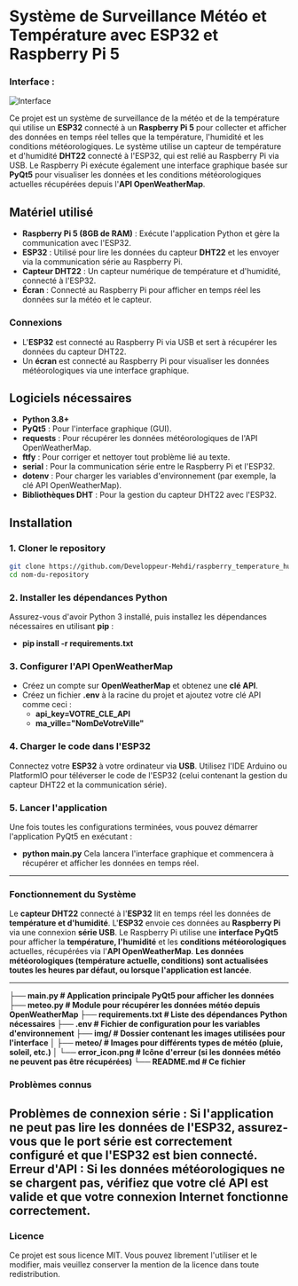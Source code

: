 # **Système de Surveillance Météo et Température avec ESP32 et Raspberry Pi 5**


### Interface :

![Interface](.img/interface_temp.jpg)

Ce projet est un système de surveillance de la météo et de la température qui utilise un **ESP32** connecté à un **Raspberry Pi 5** pour collecter et afficher des données en temps réel telles que la température, l'humidité et les conditions météorologiques. Le système utilise un capteur de température et d'humidité **DHT22** connecté à l'ESP32, qui est relié au Raspberry Pi via USB. Le Raspberry Pi exécute également une interface graphique basée sur **PyQt5** pour visualiser les données et les conditions météorologiques actuelles récupérées depuis l'**API OpenWeatherMap**.

## **Matériel utilisé**

- **Raspberry Pi 5 (8GB de RAM)** : Exécute l'application Python et gère la communication avec l'ESP32.
- **ESP32** : Utilisé pour lire les données du capteur **DHT22** et les envoyer via la communication série au Raspberry Pi.
- **Capteur DHT22** : Un capteur numérique de température et d'humidité, connecté à l'ESP32.
- **Écran** : Connecté au Raspberry Pi pour afficher en temps réel les données sur la météo et le capteur.

### **Connexions**
- L'**ESP32** est connecté au Raspberry Pi via USB et sert à récupérer les données du capteur DHT22.
- Un **écran** est connecté au Raspberry Pi pour visualiser les données météorologiques via une interface graphique.

## **Logiciels nécessaires**

- **Python 3.8+**
- **PyQt5** : Pour l'interface graphique (GUI).
- **requests** : Pour récupérer les données météorologiques de l'API OpenWeatherMap.
- **ftfy** : Pour corriger et nettoyer tout problème lié au texte.
- **serial** : Pour la communication série entre le Raspberry Pi et l'ESP32.
- **dotenv** : Pour charger les variables d'environnement (par exemple, la clé API OpenWeatherMap).
- **Bibliothèques DHT** : Pour la gestion du capteur DHT22 avec l'ESP32.

## **Installation**

### 1. Cloner le repository

```bash
git clone https://github.com/Developpeur-Mehdi/raspberry_temperature_humidte.git
cd nom-du-repository
```

### 2. Installer les dépendances Python
Assurez-vous d'avoir Python 3 installé, puis installez les dépendances nécessaires en utilisant **pip** :
- **pip install -r requirements.txt**

### 3. Configurer l'API OpenWeatherMap
- Créez un compte sur **OpenWeatherMap** et obtenez une **clé API**.
- Créez un fichier **.env** à la racine du projet et ajoutez votre clé API comme ceci :
  - **api_key=VOTRE_CLE_API**
  - **ma_ville="NomDeVotreVille"**
  
### 4. Charger le code dans l'ESP32
Connectez votre **ESP32** à votre ordinateur via **USB**.
Utilisez l'IDE Arduino ou PlatformIO pour téléverser le code de l'ESP32 (celui contenant la gestion du capteur DHT22 et la communication série).

### 5. Lancer l'application
Une fois toutes les configurations terminées, vous pouvez démarrer l'application PyQt5 en exécutant :

- **python main.py**
Cela lancera l'interface graphique et commencera à récupérer et afficher les données en temps réel.
---
### Fonctionnement du Système
Le **capteur DHT22** connecté à l'**ESP32** lit en temps réel les données de **température et d'humidité**.
L'**ESP32** envoie ces données au **Raspberry Pi** via une connexion **série USB**.
Le Raspberry Pi utilise une **interface PyQt5** pour afficher la **température, l'humidité** et les **conditions météorologiques** actuelles, récupérées via l'**API OpenWeatherMap**.
**Les données météorologiques (température actuelle, conditions) sont actualisées toutes les heures par défaut, ou lorsque l'application est lancée**.

---

**├── main.py                    # Application principale PyQt5 pour afficher les données
├── meteo.py                   # Module pour récupérer les données météo depuis OpenWeatherMap
├── requirements.txt           # Liste des dépendances Python nécessaires
├── .env                       # Fichier de configuration pour les variables d'environnement
├── img/                       # Dossier contenant les images utilisées pour l'interface
│   ├── meteo/                 # Images pour différents types de météo (pluie, soleil, etc.)
│   └── error_icon.png         # Icône d'erreur (si les données météo ne peuvent pas être récupérées)
└── README.md                  # Ce fichier**

### Problèmes connus
Problèmes de connexion série : Si l'application ne peut pas lire les données de l'ESP32, assurez-vous que le port série est correctement configuré et que l'ESP32 est bien connecté.
Erreur d'API : Si les données météorologiques ne se chargent pas, vérifiez que votre clé API est valide et que votre connexion Internet fonctionne correctement.
--- 
### Licence
Ce projet est sous licence MIT. Vous pouvez librement l'utiliser et le modifier, mais veuillez conserver la mention de la licence dans toute redistribution.


